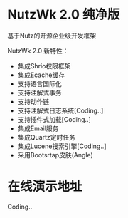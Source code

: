 NutzWk 2.0 纯净版
======

基于Nutz的开源企业级开发框架


NutzWk 2.0 新特性：
*   集成Shrio权限框架
*   集成Ecache缓存
*   支持语言国际化
*   支持注解式事务
*   支持动作链
*   支持注解式日志系统[Coding..]
*   支持插件式加载[Coding..]
*   集成Email服务
*   集成Quartz定时任务
*   集成Lucene搜索引擎[Coding..]
*   采用Bootsrtap皮肤(Angle)



在线演示地址
============================================

Coding..
